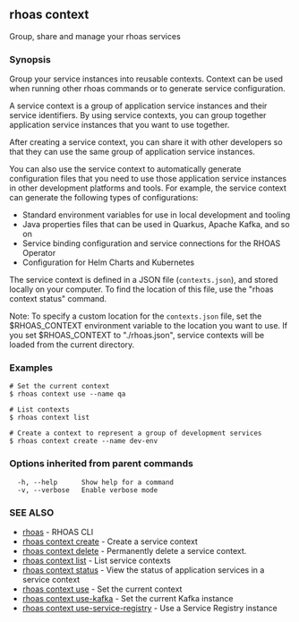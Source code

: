 ## rhoas context

Group, share and manage your rhoas services

### Synopsis

Group your service instances into reusable contexts.
Context can be used when running other rhoas commands or to generate service configuration.

A service context is a group of application service instances and their service identifiers. By using service contexts, you can group together application service instances that you want to use together.

After creating a service context, you can share it with other developers so that they can use the same group of application service instances.

You can also use the service context to automatically generate configuration files that you need to use those application service instances in other development platforms and tools. For example, the service context can generate the following types of configurations:

- Standard environment variables for use in local development and tooling
- Java properties files that can be used in Quarkus, Apache Kafka, and so on
- Service binding configuration and service connections for the RHOAS Operator
- Configuration for Helm Charts and Kubernetes

The service context is defined in a JSON file (`contexts.json`), and stored locally on your computer. To find the location of this file, use the "rhoas context status" command.

Note: To specify a custom location for the `contexts.json` file, set the $RHOAS_CONTEXT environment variable to the location you want to use. If you set $RHOAS_CONTEXT to "./rhoas.json", service contexts will be loaded from the current directory.


### Examples

```
# Set the current context
$ rhoas context use --name qa

# List contexts
$ rhoas context list

# Create a context to represent a group of development services
$ rhoas context create --name dev-env

```

### Options inherited from parent commands

```
  -h, --help      Show help for a command
  -v, --verbose   Enable verbose mode
```

### SEE ALSO

* [rhoas](rhoas.md)	 - RHOAS CLI
* [rhoas context create](rhoas_context_create.md)	 - Create a service context
* [rhoas context delete](rhoas_context_delete.md)	 - Permanently delete a service context.
* [rhoas context list](rhoas_context_list.md)	 - List service contexts
* [rhoas context status](rhoas_context_status.md)	 - View the status of application services in a service context
* [rhoas context use](rhoas_context_use.md)	 - Set the current context
* [rhoas context use-kafka](rhoas_context_use-kafka.md)	 - Set the current Kafka instance
* [rhoas context use-service-registry](rhoas_context_use-service-registry.md)	 - Use a Service Registry instance

